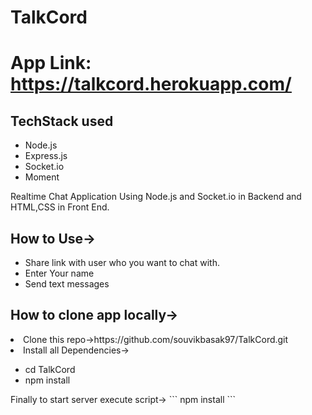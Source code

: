 # TalkCord

# App Link: https://talkcord.herokuapp.com/

## TechStack used
<ul>
  <li>Node.js</li>
  <li>Express.js</li>
  <li>Socket.io</li>
  <li>Moment</li>
</ul>
Realtime Chat Application Using Node.js and Socket.io in Backend and HTML,CSS in Front End.

## How to Use->
<ul>
  <li>Share link with user who you want to chat with.</li>
  <li>Enter Your name</li>
  <li>Send text messages</li>
</ul>

## How to clone app locally->
  <li>Clone this repo->https://github.com/souvikbasak97/TalkCord.git</li>
  <li>Install all Dependencies-></li>
<ul>
  <li>cd TalkCord</li>
  <li>npm install</li>
</ul>
Finally to start server execute script->
```
npm install
```
